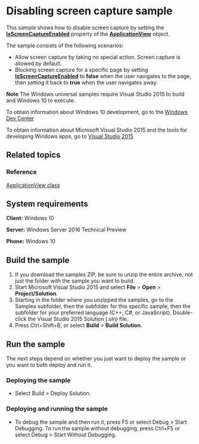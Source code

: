 <!---
  category: IdentitySecurityAndEncryption
  samplefwlink: http://go.microsoft.com/fwlink/p/?LinkId=624047&clcid=0x409
--->

# Disabling screen capture sample

This sample shows how to disable screen capture by setting the
[**IsScreenCaptureEnabled**](http://msdn.microsoft.com/library/windows/apps/dn281123)
property of the
[**ApplicationView**](http://msdn.microsoft.com/library/windows/apps/hh701658)
object.

The sample consists of the following scenarios:

- Allow screen capture by taking no special action. Screen capture is allowed by default.
- Blocking screen capture for a specific page
  by setting [**IsScreenCaptureEnabled**](http://msdn.microsoft.com/library/windows/apps/dn281123)
  to **false** when the user navigates to the page, then setting it back to **true** when the user navigates away.

**Note** The Windows universal samples require Visual Studio 2015 to build and Windows 10 to execute.
 
To obtain information about Windows 10 development, go to the [Windows Dev Center](https://dev.windows.com)

To obtain information about Microsoft Visual Studio 2015 and the tools for developing Windows apps, go to [Visual Studio 2015](http://go.microsoft.com/fwlink/?LinkID=532422)

## Related topics

### Reference

[ApplicationView class](https://msdn.microsoft.com/en-us/library/windows/apps/windows.ui.viewmanagement.applicationview.aspx)

## System requirements

**Client:** Windows 10

**Server:** Windows Server 2016 Technical Preview

**Phone:** Windows 10

## Build the sample

1. If you download the samples ZIP, be sure to unzip the entire archive, not just the folder with the sample you want to build. 
2. Start Microsoft Visual Studio 2015 and select **File** \> **Open** \> **Project/Solution**.
3. Starting in the folder where you unzipped the samples, go to the Samples subfolder, then the subfolder for this specific sample, then the subfolder for your preferred language (C++, C#, or JavaScript). Double-click the Visual Studio 2015 Solution (.sln) file.
4. Press Ctrl+Shift+B, or select **Build** \> **Build Solution**.

## Run the sample

The next steps depend on whether you just want to deploy the sample or you want to both deploy and run it.

### Deploying the sample

- Select Build > Deploy Solution. 

### Deploying and running the sample

- To debug the sample and then run it, press F5 or select Debug >  Start Debugging. To run the sample without debugging, press Ctrl+F5 or select Debug > Start Without Debugging. 
